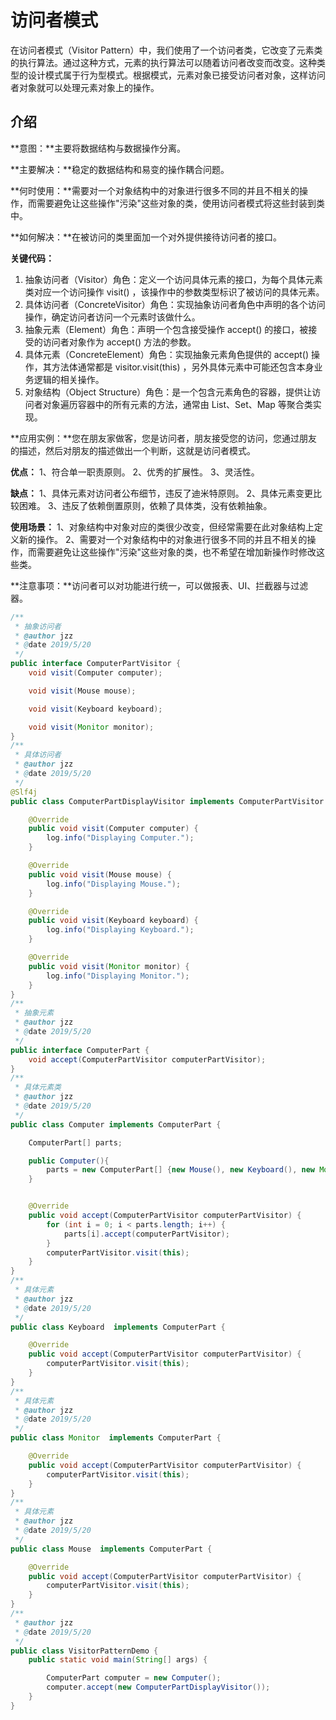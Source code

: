# 访问者模式

在访问者模式（Visitor Pattern）中，我们使用了一个访问者类，它改变了元素类的执行算法。通过这种方式，元素的执行算法可以随着访问者改变而改变。这种类型的设计模式属于行为型模式。根据模式，元素对象已接受访问者对象，这样访问者对象就可以处理元素对象上的操作。

## 介绍

**意图：**主要将数据结构与数据操作分离。

**主要解决：**稳定的数据结构和易变的操作耦合问题。

**何时使用：**需要对一个对象结构中的对象进行很多不同的并且不相关的操作，而需要避免让这些操作"污染"这些对象的类，使用访问者模式将这些封装到类中。

**如何解决：**在被访问的类里面加一个对外提供接待访问者的接口。

**关键代码：**

1. 抽象访问者（Visitor）角色：定义一个访问具体元素的接口，为每个具体元素类对应一个访问操作 visit() ，该操作中的参数类型标识了被访问的具体元素。
2. 具体访问者（ConcreteVisitor）角色：实现抽象访问者角色中声明的各个访问操作，确定访问者访问一个元素时该做什么。
3. 抽象元素（Element）角色：声明一个包含接受操作 accept() 的接口，被接受的访问者对象作为 accept() 方法的参数。
4. 具体元素（ConcreteElement）角色：实现抽象元素角色提供的 accept() 操作，其方法体通常都是 visitor.visit(this) ，另外具体元素中可能还包含本身业务逻辑的相关操作。
5. 对象结构（Object Structure）角色：是一个包含元素角色的容器，提供让访问者对象遍历容器中的所有元素的方法，通常由 List、Set、Map 等聚合类实现。

**应用实例：**您在朋友家做客，您是访问者，朋友接受您的访问，您通过朋友的描述，然后对朋友的描述做出一个判断，这就是访问者模式。

**优点：** 1、符合单一职责原则。 2、优秀的扩展性。 3、灵活性。

**缺点：** 1、具体元素对访问者公布细节，违反了迪米特原则。 2、具体元素变更比较困难。 3、违反了依赖倒置原则，依赖了具体类，没有依赖抽象。

**使用场景：** 1、对象结构中对象对应的类很少改变，但经常需要在此对象结构上定义新的操作。 2、需要对一个对象结构中的对象进行很多不同的并且不相关的操作，而需要避免让这些操作"污染"这些对象的类，也不希望在增加新操作时修改这些类。

**注意事项：**访问者可以对功能进行统一，可以做报表、UI、拦截器与过滤器。

```java
/**
 * 抽象访问者
 * @author jzz
 * @date 2019/5/20
 */
public interface ComputerPartVisitor {
    void visit(Computer computer);

    void visit(Mouse mouse);

    void visit(Keyboard keyboard);

    void visit(Monitor monitor);
}
/**
 * 具体访问者
 * @author jzz
 * @date 2019/5/20
 */
@Slf4j
public class ComputerPartDisplayVisitor implements ComputerPartVisitor {

    @Override
    public void visit(Computer computer) {
        log.info("Displaying Computer.");
    }

    @Override
    public void visit(Mouse mouse) {
        log.info("Displaying Mouse.");
    }

    @Override
    public void visit(Keyboard keyboard) {
        log.info("Displaying Keyboard.");
    }

    @Override
    public void visit(Monitor monitor) {
        log.info("Displaying Monitor.");
    }
}
/**
 * 抽象元素
 * @author jzz
 * @date 2019/5/20
 */
public interface ComputerPart {
    void accept(ComputerPartVisitor computerPartVisitor);
}
/**
 * 具体元素类
 * @author jzz
 * @date 2019/5/20
 */
public class Computer implements ComputerPart {

    ComputerPart[] parts;

    public Computer(){
        parts = new ComputerPart[] {new Mouse(), new Keyboard(), new Monitor()};
    }


    @Override
    public void accept(ComputerPartVisitor computerPartVisitor) {
        for (int i = 0; i < parts.length; i++) {
            parts[i].accept(computerPartVisitor);
        }
        computerPartVisitor.visit(this);
    }
}
/**
 * 具体元素
 * @author jzz
 * @date 2019/5/20
 */
public class Keyboard  implements ComputerPart {

    @Override
    public void accept(ComputerPartVisitor computerPartVisitor) {
        computerPartVisitor.visit(this);
    }
}
/**
 * 具体元素
 * @author jzz
 * @date 2019/5/20
 */
public class Monitor  implements ComputerPart {

    @Override
    public void accept(ComputerPartVisitor computerPartVisitor) {
        computerPartVisitor.visit(this);
    }
}
/**
 * 具体元素
 * @author jzz
 * @date 2019/5/20
 */
public class Mouse  implements ComputerPart {

    @Override
    public void accept(ComputerPartVisitor computerPartVisitor) {
        computerPartVisitor.visit(this);
    }
}
/**
 * @author jzz
 * @date 2019/5/20
 */
public class VisitorPatternDemo {
    public static void main(String[] args) {

        ComputerPart computer = new Computer();
        computer.accept(new ComputerPartDisplayVisitor());
    }
}
```

